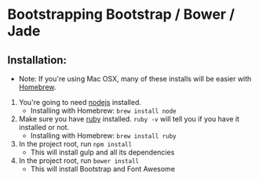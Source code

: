 # Bootstrapping Bootstrap / Bower / Jade
## Installation:
* Note: If you're using Mac OSX, many of these installs will be easier with [Homebrew]().
1. You're going to need [nodejs](https://nodejs.org/en/download/) installed.
    * Installing with Homebrew: `brew install node`
2. Make sure you have [ruby](https://www.ruby-lang.org/en/documentation/installation/) installed. `ruby -v` will tell you if you have it installed or not.
    * Installing with Homebrew: `brew install ruby`
3. In the project root, run `npm install`
    * This will install gulp and all its dependencies
4. In the project root, run `bower install`
    * This will install Bootstrap and Font Awesome

